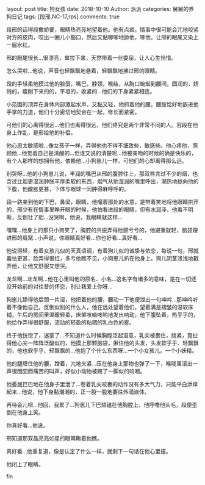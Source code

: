 layout: post
title: 狗女孩
date: 2018-10-10
Author: 派派
categories: 舅舅的养狗日记
tags: [段邢,NC-17,rps]
comments: true



段邢的话得段撒娇要，眼睛热亮亮地望着他。他有点疯，情事中很可能会兀地咬紧对方的皮肉，咬出一圈儿小豁口，然后又黏唧唧地舔他，啄他，让邢的眼尾又染上一层水红。

邢的眼尾很长…很漂亮，耷拉下来，天然带着一丝委屈，让人心生怜惜。

怎么哭啦…他说，声音也轻飘飘地悬着，轻飘飘地拂过邢的眼睛。

段的手轻柔地摸过他的脸蛋，嘴巴，脖颈，喉结，从胸口蜿蜒到腰间，圆润的，娇俏的，瘦削下来的的，平坦的，收紧的…他们的下身紧紧相连。

小范围的顶弄在身体内部激起水声，又黏又轻，他抓着他的腰，腰肢恰好地嵌进他手掌的力道，他们十分密切地契合在一起，修长而紧密。

可他们的心离得很远…他们也离得很远，他们终究是两个非常不同的人。容段在他身上作乱，是邢给他的补偿。

他心思太敏感啦…像女孩子一样，弄得他也不得不细致些，敏感些。他心疼他，照顾他…他觉着自己是清醒的…但谁又说的清楚呢…他被亲吻的时候的确是快乐的，有个人那样的想拥有他，依赖他…小狗崽儿一样，可他们的心却离得那么远。

别哭呀…他的小狗崽儿说，丰润的嘴巴从邢的腹腔往上，那双唇含过不少的烟，也含过比烟更湿润肿胀丰厚柔软的东西，烟气从他湿润的嘴里呼出，潮热地拢向他的下腹，他酸胀更甚，下体与眼球一同肿得麻呼呼的。

段一路亲到他的下巴，鼻梁，眼睛，他嘬着那处的水意，是带着笑地将他眼睛拱开的，邢少有在情事里睁开眼的时候，他怕看进段的眼睛，但有水润泽，他看不明晰，反倒壮了胆…没哭啊，他说，我眼睛就这样…

嘿嘿…他身上的那只小狗笑了，胸腔的共振弄得他颤兮兮的，他避重就轻，脑袋蹭进邢的肩窝…小声说，你眼睛真好看…你也好看…真好看…

他说得轻，有着女孩儿似的天真语调，有着狗儿似的诚挚与依恋，每说一句，邢就羞怯更甚，脸弄得很红，多亏他瞧不见，小狗崽儿扒在他身上，狗儿阴茎浅浅地戳弄他，让他又舒服又想哭。

龙龙啊…龙龙啊…他在心里叫他的原名、小名…这名字有诸多的意味，是在一切还没开始前的对往昔的怀恋，别让我爱上你呀…

狗崽儿舔得他后颈一片湿，他把着他的腰，腰动一下他便泄出一句呻吟…那呻吟听着不像他自己，反倒似别的什么人，他在远处望着他们，望着满是褶皱的温软床铺，午后的房间里温暖轻柔，床架吱呦吱哟地发出响动，他下腹坠着，热乎乎的，他给作弄得很舒服，流动的轻盈的粘稠的乳白色的雾。

终于他恍惚了，迷蒙了…不知道什么时候胸膛泛起湿意，乳尖被裹住，绕紧，竟扯得他心尖一阵阵泛酸似的，他摸上那颗脑袋，揪住他的头发，头发软乎乎、轻飘飘的，他也软乎乎、轻飘飘的…他抱了个什么东西呀…一个小女孩儿，一个小妖精。

他的腿缠住他的腰，蹭着，兀地夹紧…压在他身上那物也弹了一下，喉咙里滚出一声很囫囵而痛苦的叫声，好似小动物被踢了一脚似的呜咽。

他委屈巴巴地在他身子里泄了…卷着乳尖咬裹的动作没有多大气力，只能平白添痒
起来…他说，他下身黏潮潮的，正一股一股地要往外涌液体。

再待会儿呗…他回，我累了…狗崽儿下巴颏磕在他胸膛上，他呼噜他头毛，段便歪倒在他身上笑。

你真好看…他说。

邢知道那双晶亮亮如星的眼睛瞅着他瞧。

真好看…他重复道，像是认定了什么一样，就剩下一句话在他心里撞。

他闭上了眼睛。

fin